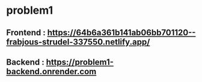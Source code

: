 # problem1

## Frontend : https://64b6a361b141ab06bb701120--frabjous-strudel-337550.netlify.app/
## Backend : https://problem1-backend.onrender.com
